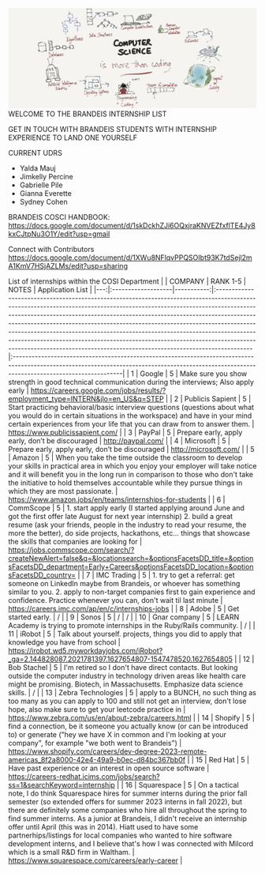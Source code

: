 ![](images/brandeispic.png)WELCOME TO THE BRANDEIS INTERNSHIP LIST 

 GET IN TOUCH WITH BRANDEIS STUDENTS WITH INTERNSHIP EXPERIENCE TO LAND ONE YOURSELF 

 
 CURRENT UDRS 
 - Yalda Mauj
- Jimkelly Percine
- Gabrielle Pile
- Gianna Everette
- Sydney Cohen
 
 BRANDEIS COSCI HANDBOOK: https://docs.google.com/document/d/1skDckhZJi6OQxjraKNVEZfxflTE4Jy8kxCJtpNu3O1Y/edit?usp=gmail 


 
 Connect with Contributors
 https://docs.google.com/document/d/1XWu8NFlqvPPQSOIbt93K7tdSejl2mA1KmV7HSjAZLMs/edit?usp=sharing
 
 List of internships within the COSI Department 
|    | COMPANY            |   RANK 1-5 | NOTES                                                                                                                                                                                                                                                                                                                                                                                                                                                                                                                                                                        | Application List                                                                                                                                                                              |
|---:|:-------------------|-----------:|:-----------------------------------------------------------------------------------------------------------------------------------------------------------------------------------------------------------------------------------------------------------------------------------------------------------------------------------------------------------------------------------------------------------------------------------------------------------------------------------------------------------------------------------------------------------------------------|:----------------------------------------------------------------------------------------------------------------------------------------------------------------------------------------------|
|  1 | Google             |          5 | Make sure you show strength in good technical communication during the interviews; Also apply early                                                                                                                                                                                                                                                                                                                                                                                                                                                                          | https://careers.google.com/jobs/results/?employment_type=INTERN&jlo=en_US&q=STEP                                                                                                              |
|  2 | Publicis Sapient   |          5 | Start practicing behavioral/basic interview questions (questions about what you would do in certain situations in the workspace) and have in your mind certain experiences from your life that you can draw from to answer them.                                                                                                                                                                                                                                                                                                                                             | https://www.publicissapient.com/                                                                                                                                                              |
|  3 | PayPal             |          5 | Prepare early, apply early, don’t be discouraged                                                                                                                                                                                                                                                                                                                                                                                                                                                                                                                             | http://paypal.com/                                                                                                                                                                            |
|  4 | Microsoft          |          5 | Prepare early, apply early, don’t be discouraged                                                                                                                                                                                                                                                                                                                                                                                                                                                                                                                             | http://microsoft.com/                                                                                                                                                                         |
|  5 | Amazon             |          5 | When you take the time outside the classroom to develop your skills in practical area in which you enjoy your employer will take notice and it will benefit you in the long run in comparison to those who don't take the initiative to hold themselves accountable while they pursue things in which they are most passionate.                                                                                                                                                                                                                                              | https://www.amazon.jobs/en/teams/internships-for-students                                                                                                                                     |
|  6 | CommScope          |          5 | 1. start apply early (I started applying around June and got the first offer late August for next year internship) 2. build a great resume (ask your friends, people in the industry to read your resume, the more the better), do side projects, hackathons, etc... things that showcase the skills that companies are looking for                                                                                                                                                                                                                                          | https://jobs.commscope.com/search/?createNewAlert=false&q=&locationsearch=&optionsFacetsDD_title=&optionsFacetsDD_department=Early+Careers&optionsFacetsDD_location=&optionsFacetsDD_country= |
|  7 | IMC Trading        |          5 | 1. try to get a referral: get someone on LinkedIn maybe from Brandeis, or whoever has something similar to you. 2. apply to non-target companies first to gain experience and confidence. Practice whenever you can, don't wait til last minute                                                                                                                                                                                                                                                                                                                              | https://careers.imc.com/ap/en/c/internships-jobs                                                                                                                                              |
|  8 | Adobe              |          5 | Get started early.                                                                                                                                                                                                                                                                                                                                                                                                                                                                                                                                                           | /                                                                                                                                                                                             |
|  9 | Sonos              |          5 | /                                                                                                                                                                                                                                                                                                                                                                                                                                                                                                                                                                            | /                                                                                                                                                                                             |
| 10 | Gnar company       |          5 | LEARN Academy is trying to promote internships in the Ruby/Rails community.                                                                                                                                                                                                                                                                                                                                                                                                                                                                                                  | /                                                                                                                                                                                             |
| 11 | iRobot             |          5 | Talk about yourself. projects, things you did to apply that knowledge you have from school                                                                                                                                                                                                                                                                                                                                                                                                                                                                                   | https://irobot.wd5.myworkdayjobs.com/iRobot?_ga=2.144828087.2021781397.1627654807-1547478520.1627654805                                                                                       |
| 12 | Bob Stachel        |          5 | I'm retired so I don't have direct contacts. But looking outside the computer industry in technology driven areas like health care might be promising. Biotech, in Massachusetts. Emphasize data science skills.                                                                                                                                                                                                                                                                                                                                                             | /                                                                                                                                                                                             |
| 13 | Zebra Technologies |          5 | apply to a BUNCH, no such thing as too many as you can apply to 100 and still not get an interview, don't lose hope, also make sure to get your leetcode practice in                                                                                                                                                                                                                                                                                                                                                                                                         | https://www.zebra.com/us/en/about-zebra/careers.html                                                                                                                                          |
| 14 | Shopify            |          5 | find a connection, be it someone you actually know (or can be introduced to) or generate ("hey we have X in common and I'm looking at your company", for example "we both went to Brandeis")                                                                                                                                                                                                                                                                                                                                                                                 | https://www.shopify.com/careers/dev-degree-2023-remote-americas_8f2a8000-42e4-49a9-b0ec-d84bc367bb0f                                                                                          |
| 15 | Red Hat            |          5 | Have past experience or an interest in open source software                                                                                                                                                                                                                                                                                                                                                                                                                                                                                                                  | https://careers-redhat.icims.com/jobs/search?ss=1&searchKeyword=internship                                                                                                                    |
| 16 | Squarespace        |          5 | On a tactical note, I do think Squarespace hires for summer interns during the prior fall semester (so extended offers for summer 2023 interns in fall 2022), but there are definitely some companies who hire all throughout the spring to find summer interns. As a junior at Brandeis, I didn't receive an internship offer until April (this was in 2014). Hiatt used to have some partnerhips/listings for local companies who wanted to hire software development interns, and I believe that's how I was connected with Milcord which is a small R&D firm in Waltham. | https://www.squarespace.com/careers/early-career                                                                                                                                              |